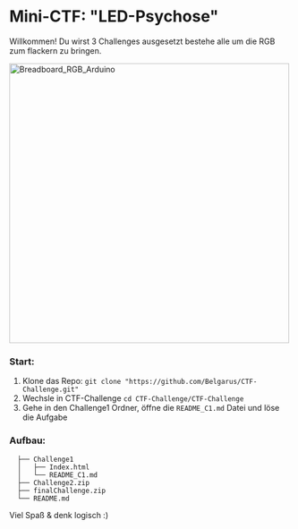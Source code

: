 # Mini-CTF: "LED-Psychose"

Willkommen! Du wirst 3 Challenges ausgesetzt bestehe alle um die RGB zum flackern zu bringen.

<img width="500" alt="Breadboard_RGB_Arduino" src="https://github.com/user-attachments/assets/b7242a85-c595-4aa3-9b6b-6e0eeb7bd20d" />

### Start:
1. Klone das Repo: ```git clone "https://github.com/Belgarus/CTF-Challenge.git"```
2. Wechsle in CTF-Challenge ```cd CTF-Challenge/CTF-Challenge```
3. Gehe in den Challenge1 Ordner, öffne die ```README_C1.md``` Datei und löse die Aufgabe

### Aufbau:
```
  ├── Challenge1
  │   ├── Index.html
  │   └── README_C1.md
  ├── Challenge2.zip
  ├── finalChallenge.zip
  └── README.md
```

Viel Spaß & denk logisch :)

